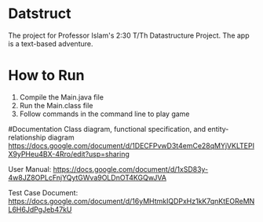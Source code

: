 # Datstruct
The project for Professor Islam's 2:30 T/Th Datastructure Project. The app is a text-based adventure.

# How to Run
1. Compile the Main.java file
2. Run the Main.class file
3. Follow commands in the command line to play game

#Documentation
Class diagram, functional specification, and entity-relationship diagram
https://docs.google.com/document/d/1DECFPvwD3t4emCe28qMYjVKLTEPIX9yPHeu4BX-4Rro/edit?usp=sharing

User Manual:
https://docs.google.com/document/d/1xSD83y-4w8JZ8OPLcFnjYQytGWva9OLDnOT4KGQwJVA

Test Case Document:
https://docs.google.com/document/d/16yMHtmkIQDPxHz1kK7qnKtEOReMNL6H6JdPgJeb47kU

